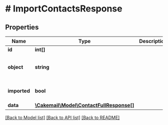 # # ImportContactsResponse

## Properties

Name | Type | Description | Notes
------------ | ------------- | ------------- | -------------
**id** | **int[]** |  | 
**object** | **string** |  | [optional] [default to 'contact']
**imported** | **bool** |  | [optional] [default to true]
**data** | [**\Cakemail\Model\ContactFullResponse[]**](ContactFullResponse.md) |  | [optional] 

[[Back to Model list]](../../README.md#documentation-for-models) [[Back to API list]](../../README.md#documentation-for-api-endpoints) [[Back to README]](../../README.md)


